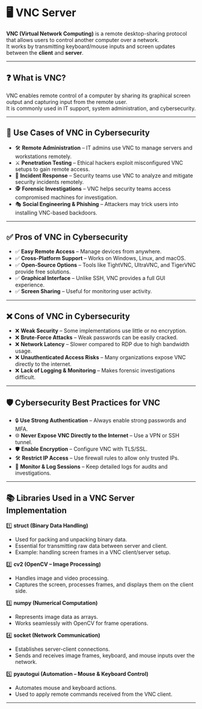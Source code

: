 # 🖥️ VNC Server  

**VNC (Virtual Network Computing)** is a remote desktop-sharing protocol that allows users to control another computer over a network.  
It works by transmitting keyboard/mouse inputs and screen updates between the **client** and **server**.  

---

## ❓ What is VNC?  
VNC enables remote control of a computer by sharing its graphical screen output and capturing input from the remote user.  
It is commonly used in IT support, system administration, and cybersecurity.  

---

## 🔐 Use Cases of VNC in Cybersecurity  
- 🛠 **Remote Administration** – IT admins use VNC to manage servers and workstations remotely.  
- ⚔️ **Penetration Testing** – Ethical hackers exploit misconfigured VNC setups to gain remote access.  
- 🚨 **Incident Response** – Security teams use VNC to analyze and mitigate security incidents remotely.  
- 🕵️ **Forensic Investigations** – VNC helps security teams access compromised machines for investigation.  
- 🎭 **Social Engineering & Phishing** – Attackers may trick users into installing VNC-based backdoors.  

---

## ✅ Pros of VNC in Cybersecurity  
- ✅ **Easy Remote Access** – Manage devices from anywhere.  
- ✅ **Cross-Platform Support** – Works on Windows, Linux, and macOS.  
- ✅ **Open-Source Options** – Tools like TightVNC, UltraVNC, and TigerVNC provide free solutions.  
- ✅ **Graphical Interface** – Unlike SSH, VNC provides a full GUI experience.  
- ✅ **Screen Sharing** – Useful for monitoring user activity.  

---

## ❌ Cons of VNC in Cybersecurity  
- ❌ **Weak Security** – Some implementations use little or no encryption.  
- ❌ **Brute-Force Attacks** – Weak passwords can be easily cracked.  
- ❌ **Network Latency** – Slower compared to RDP due to high bandwidth usage.  
- ❌ **Unauthenticated Access Risks** – Many organizations expose VNC directly to the internet.  
- ❌ **Lack of Logging & Monitoring** – Makes forensic investigations difficult.  

---

## 🛡️ Cybersecurity Best Practices for VNC  
- 🔒 **Use Strong Authentication** – Always enable strong passwords and MFA.  
- 🌐 **Never Expose VNC Directly to the Internet** – Use a VPN or SSH tunnel.  
- 🛡️ **Enable Encryption** – Configure VNC with TLS/SSL.  
- 🛠 **Restrict IP Access** – Use firewall rules to allow only trusted IPs.  
- 🔄 **Monitor & Log Sessions** – Keep detailed logs for audits and investigations.  

---

## 📚 Libraries Used in a VNC Server Implementation  

1️⃣ **struct (Binary Data Handling)**  
   - Used for packing and unpacking binary data.  
   - Essential for transmitting raw data between server and client.  
   - Example: handling screen frames in a VNC client/server setup.  

2️⃣ **cv2 (OpenCV – Image Processing)**  
   - Handles image and video processing.  
   - Captures the screen, processes frames, and displays them on the client side.  

3️⃣ **numpy (Numerical Computation)**  
   - Represents image data as arrays.  
   - Works seamlessly with OpenCV for frame operations.  

4️⃣ **socket (Network Communication)**  
   - Establishes server-client connections.  
   - Sends and receives image frames, keyboard, and mouse inputs over the network.  

5️⃣ **pyautogui (Automation – Mouse & Keyboard Control)**  
   - Automates mouse and keyboard actions.  
   - Used to apply remote commands received from the VNC client.  

---
